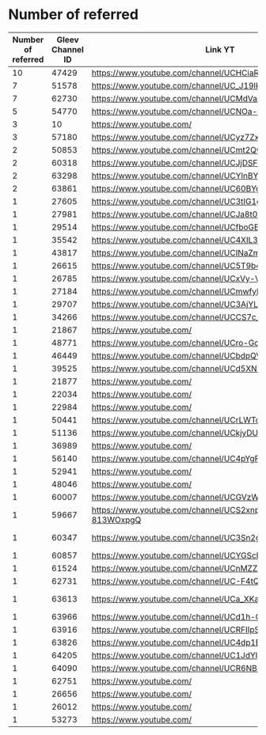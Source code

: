 # Number of referred

| Number of referred | Gleev Channel ID | Link YT | Status | Subscribers YT |
| --- | --- | --- | --- | --- |
| 10 | 47429 | https://www.youtube.com/channel/UCHCiaRsqvtMriZlVxYMP5ig | Diamond | 1430000 |
| 7 | 51578 | https://www.youtube.com/channel/UC_J19lKignAGeeQE8LRkVwQ | Gold | 128000 |
| 7 | 62730 | https://www.youtube.com/channel/UCMdVacSOgVTjrRiRU1D1RTg | Gold | 1330000 |
| 5 | 54770 | https://www.youtube.com/channel/UCNOa-cO16ghIbnFnReO5zEQ | Diamond | 430000 |
| 3 | 10 | https://www.youtube.com/ | 0 |  |
| 3 | 57180 | https://www.youtube.com/channel/UCyz7Zxr8QXi1QxJDpRAKBaQ | Bronze | 589 |
| 2 | 50853 | https://www.youtube.com/channel/UCmt2QvFBNQlMzw_5sgLPFnQ | Gold | 191000 |
| 2 | 60318 | https://www.youtube.com/channel/UCJjDSFGTGj8PK4wq2O7-euA | Bronze | 1160 |
| 2 | 63298 | https://www.youtube.com/channel/UCYInBYS9pkPS9hAdPmNeCdw | Bronze | 114 |
| 2 | 63861 | https://www.youtube.com/channel/UC60BYgQ_5y_tqJv_PeUrjQA | Bronze | 164 |
| 1 | 27605 | https://www.youtube.com/channel/UC3tIG1gi7L5C2S9Lz6EMUtw | Bronze | 517 |
| 1 | 27981 | https://www.youtube.com/channel/UCJa8t01Xql8fQCoMTBaLq6w | Bronze | 936 |
| 1 | 29514 | https://www.youtube.com/channel/UCfboGB3HonNSYCqgre9T7iw | Bronze | 2140 |
| 1 | 35542 | https://www.youtube.com/channel/UC4XIL32vXUyNab8d5bi52rw | Bronze | 336 |
| 1 | 43817 | https://www.youtube.com/channel/UCINaZmDXaWKKLVh6LVP-yYg | Bronze | 56 |
| 1 | 26615 | https://www.youtube.com/channel/UC5T9b4lEmZ6kNlBFrwHMLjw | Bronze | 1470 |
| 1 | 26785 | https://www.youtube.com/channel/UCxVy-VGaiFXX7-GDsO_PYQw | Silver | 2490 |
| 1 | 27184 | https://www.youtube.com/channel/UCmwfyNIkMHGDha8y9qxMq8g | Bronze | 172 |
| 1 | 29707 | https://www.youtube.com/channel/UC3AjYLsv0ilZF13hXAWie5Q | Silver | 134000 |
| 1 | 34266 | https://www.youtube.com/channel/UCCS7c_lALiW1NBUqpzC2C4A | Silver | 10900 |
| 1 | 21867 | https://www.youtube.com/ | 0 |  |
| 1 | 48771 | https://www.youtube.com/channel/UCro-GcbNSps0HvxRscKsaTA | Silver | 5150 |
| 1 | 46449 | https://www.youtube.com/channel/UCbdpQVwM6iyAe2VpAnFTBxw | Gold | 3590000 |
| 1 | 39525 | https://www.youtube.com/channel/UCd5XN3AP4awZFI88Ndz0tWg | Bronze | 41800 |
| 1 | 21877 | https://www.youtube.com/ | 0 |  |
| 1 | 22034 | https://www.youtube.com/ | 0 |  |
| 1 | 22984 | https://www.youtube.com/ | 0 |  |
| 1 | 50441 | https://www.youtube.com/channel/UCrLWTcnBM9Nyky3E_fpLzqw | Gold | 191000 |
| 1 | 51136 | https://www.youtube.com/channel/UCkjyDUG99WZ2wyvENaeqgKg | Silver | 14300 |
| 1 | 36989 | https://www.youtube.com/ | 0 |  |
| 1 | 56140 | https://www.youtube.com/channel/UC4pYgFESK_H1mXulSSK_TNQ | Bronze | 75 |
| 1 | 52941 | https://www.youtube.com/ | 0 |  |
| 1 | 48046 | https://www.youtube.com/ | 0 |  |
| 1 | 60007 | https://www.youtube.com/channel/UCGVzWor6_iZVbUclevr-g6w | Bronze | 408 |
| 1 | 59667 | https://www.youtube.com/channel/UCS2xnpqCOyWAF-813WOxpgQ | Rejected | 61 |
| 1 | 60347 | https://www.youtube.com/channel/UC3Sn2gbloF58chQ0411ocQg | Opted Out | 3800 |
| 1 | 60857 | https://www.youtube.com/channel/UCYGScH0iFKIIMlNOJqHQmIA | Bronze | 2770 |
| 1 | 61524 | https://www.youtube.com/channel/UCnMZZEhYda8w2sBIq1TgBkw | Bronze | 634 |
| 1 | 62731 | https://www.youtube.com/channel/UC-F4tQSjTCLKqUXAFo5J3tQ | Rejected | 499 |
| 1 | 63613 | https://www.youtube.com/channel/UCa_XKaaYBZH1xAYT8xEpC6Q | Opted Out | 4160 |
| 1 | 63966 | https://www.youtube.com/channel/UCd1h-GO1mZziUimGwoNUKyg | Bronze | 1070 |
| 1 | 63916 | https://www.youtube.com/channel/UCRFIIpSCQbB6XEwHbCFeu7g | Rejected | 51 |
| 1 | 63826 | https://www.youtube.com/channel/UC4dp1BNAGp9olwgbuMkFDfg | Rejected | 1000 |
| 1 | 64205 | https://www.youtube.com/channel/UC1JdYljNcdYdw4YML-6nBaQ | Rejected | 67 |
| 1 | 64090 | https://www.youtube.com/channel/UCR6NBugWvE_-g4nh6fdwhaQ | Bronze | 1180 |
| 1 | 62751 | https://www.youtube.com/ | 0 |  |
| 1 | 26656 | https://www.youtube.com/ | 0 |  |
| 1 | 26012 | https://www.youtube.com/ | 0 |  |
| 1 | 53273 | https://www.youtube.com/ | 0 |  |
